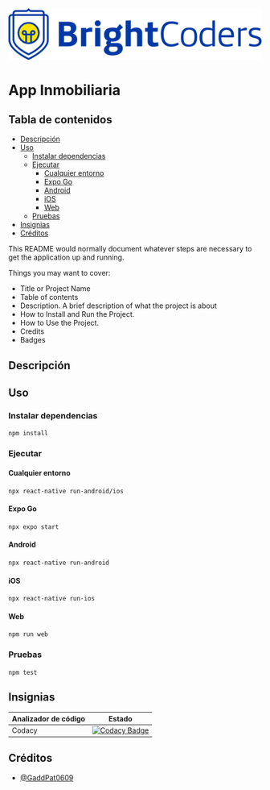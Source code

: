 ![BrightCoders Logo](/img/logo.png)

# App Inmobiliaria

## Tabla de contenidos

- [Descripción](#Descripción)
- [Uso](#Uso)
  - [Instalar dependencias](#Instalar-dependencias)
  - [Ejecutar](#Ejecutar)
    - [Cualquier entorno](#Cualquier-entorno)
    - [Expo Go](#Expo)
    - [Android](#Android)
    - [iOS](#iOS)
    - [Web](#Web)
  - [Pruebas](#Pruebas)
- [Insignias](#Insignias)
- [Créditos](#Créditos)

This README would normally document whatever steps are necessary to get the application up and running.

Things you may want to cover:

- Title or Project Name
- Table of contents
- Description. A brief description of what the project is about
- How to Install and Run the Project.
- How to Use the Project.
- Credits
- Badges

## Descripción

## Uso

### Instalar dependencias

```
npm install
```

### Ejecutar

#### Cualquier entorno

```
npx react-native run-android/ios
```

#### Expo Go

```
npx expo start
```

#### Android

```
npx react-native run-android
```

#### iOS

```
npx react-native run-ios
```

#### Web

```
npm run web
```

### Pruebas

```
npm test
```

## Insignias

| Analizador de código           | Estado                                                                                                                                                                                                                                                                                                                                                     |
| ------------------------------ | ---------------------------------------------------------------------------------------------------------------------------------------------------------------------------------------------------------------------------------------------------------------------------------------------------------------------------------------------------------- |
| Codacy                         | [![Codacy Badge](https://app.codacy.com/project/badge/Grade/bab39fb3539742f9a5ab166c2207bbe1)](https://www.codacy.com/gh/BrightCoders-Institute/BCDIC22-RN-recetario-inmobiliaria-GaddPat0609/dashboard?utm_source=github.com&amp;utm_medium=referral&amp;utm_content=BrightCoders-Institute/BCDIC22-RN-recetario-inmobiliaria-GaddPat0609&amp;utm_campaign=Badge_Grade) |


## Créditos

- [@GaddPat0609](https://github.com/GaddPat0609)
